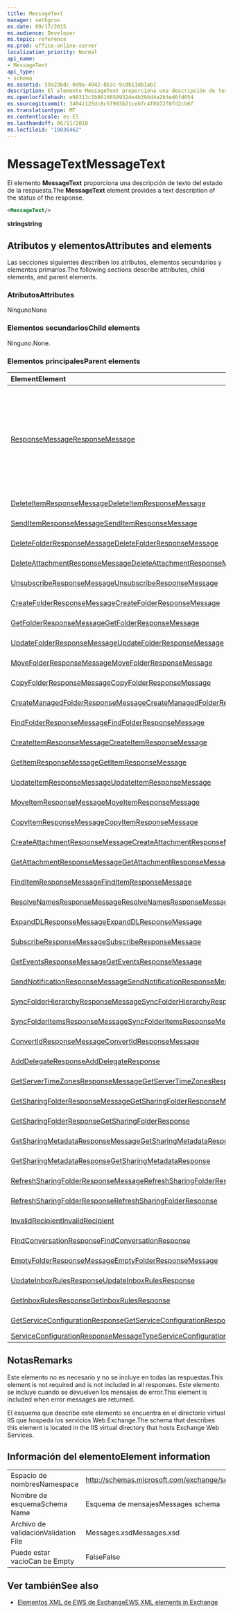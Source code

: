 ```yaml
---
title: MessageText
manager: sethgros
ms.date: 09/17/2015
ms.audience: Developer
ms.topic: reference
ms.prod: office-online-server
localization_priority: Normal
api_name:
- MessageText
api_type:
- schema
ms.assetid: 59a23bdc-0d9a-4942-8b3c-9cdb11db1ab1
description: El elemento MessageText proporciona una descripción de texto del estado de la respuesta.
ms.openlocfilehash: e90313c1b8616658932de4b394d4a2b3ed0fd054
ms.sourcegitcommit: 34041125dc8c5f993b21cebfc4f8b72f0fd2cb6f
ms.translationtype: MT
ms.contentlocale: es-ES
ms.lasthandoff: 06/11/2018
ms.locfileid: "19836462"
---
```

# <a name="messagetext"></a><span data-ttu-id="cb691-103">MessageText</span><span class="sxs-lookup"><span data-stu-id="cb691-103">MessageText</span></span>

<span data-ttu-id="cb691-104">El elemento **MessageText** proporciona una descripción de texto del estado de la respuesta.</span><span class="sxs-lookup"><span data-stu-id="cb691-104">The **MessageText** element provides a text description of the status of the response.</span></span> 
  
```XML
<MessageText/>
```

 <span data-ttu-id="cb691-105">**string**</span><span class="sxs-lookup"><span data-stu-id="cb691-105">**string**</span></span>
## <a name="attributes-and-elements"></a><span data-ttu-id="cb691-106">Atributos y elementos</span><span class="sxs-lookup"><span data-stu-id="cb691-106">Attributes and elements</span></span>

<span data-ttu-id="cb691-107">Las secciones siguientes describen los atributos, elementos secundarios y elementos primarios.</span><span class="sxs-lookup"><span data-stu-id="cb691-107">The following sections describe attributes, child elements, and parent elements.</span></span>
  
### <a name="attributes"></a><span data-ttu-id="cb691-108">Atributos</span><span class="sxs-lookup"><span data-stu-id="cb691-108">Attributes</span></span>

<span data-ttu-id="cb691-109">Ninguno</span><span class="sxs-lookup"><span data-stu-id="cb691-109">None</span></span>
  
### <a name="child-elements"></a><span data-ttu-id="cb691-110">Elementos secundarios</span><span class="sxs-lookup"><span data-stu-id="cb691-110">Child elements</span></span>

<span data-ttu-id="cb691-111">Ninguno.</span><span class="sxs-lookup"><span data-stu-id="cb691-111">None.</span></span>
  
### <a name="parent-elements"></a><span data-ttu-id="cb691-112">Elementos principales</span><span class="sxs-lookup"><span data-stu-id="cb691-112">Parent elements</span></span>

|<span data-ttu-id="cb691-113">**Element**</span><span class="sxs-lookup"><span data-stu-id="cb691-113">**Element**</span></span>|<span data-ttu-id="cb691-114">**Descripción**</span><span class="sxs-lookup"><span data-stu-id="cb691-114">**Description**</span></span>|
|:-----|:-----|
|[<span data-ttu-id="cb691-115">ResponseMessage</span><span class="sxs-lookup"><span data-stu-id="cb691-115">ResponseMessage</span></span>](responsemessage.md) <br/> | <span data-ttu-id="cb691-116">Proporciona información descriptiva sobre el estado de respuesta.</span><span class="sxs-lookup"><span data-stu-id="cb691-116">Provides descriptive information about the response status.</span></span>  <br/> <br/> <span data-ttu-id="cb691-117">Las siguientes son algunas de las expresiones de XPath posibles para este elemento:</span><span class="sxs-lookup"><span data-stu-id="cb691-117">The following are some of the possible XPath expressions to this element:</span></span> <br/> <br/>  `/GetUserAvailabilityResponse/FreeBusyResponseArray/FreeBusyResponse/ResponseMessage` <br/> <br/> `/GetUserAvailabilityResponse/SuggestionsResponse/ResponseMessage` <br/><br/>  `/SetUserOofSettingsResponse/ResponseMessage` <br/><br/>  `/GetUserOofSettingsResponse/ResponseMessage` <br/> |
|[<span data-ttu-id="cb691-118">DeleteItemResponseMessage</span><span class="sxs-lookup"><span data-stu-id="cb691-118">DeleteItemResponseMessage</span></span>](deleteitemresponsemessage.md) <br/> |<span data-ttu-id="cb691-119">Contiene el estado y el resultado de una única solicitud DeleteItem.</span><span class="sxs-lookup"><span data-stu-id="cb691-119">Contains the status and result of a single DeleteItem request.</span></span>  <br/> |
|[<span data-ttu-id="cb691-120">SendItemResponseMessage</span><span class="sxs-lookup"><span data-stu-id="cb691-120">SendItemResponseMessage</span></span>](senditemresponsemessage.md) <br/> |<span data-ttu-id="cb691-121">Contiene el estado y el resultado de una única solicitud SendItem.</span><span class="sxs-lookup"><span data-stu-id="cb691-121">Contains the status and result of a single SendItem request.</span></span>  <br/> |
|[<span data-ttu-id="cb691-122">DeleteFolderResponseMessage</span><span class="sxs-lookup"><span data-stu-id="cb691-122">DeleteFolderResponseMessage</span></span>](deletefolderresponsemessage.md) <br/> |<span data-ttu-id="cb691-123">Contiene el estado y el resultado de una única solicitud DeleteFolder.</span><span class="sxs-lookup"><span data-stu-id="cb691-123">Contains the status and result of a single DeleteFolder request.</span></span>  <br/> |
|[<span data-ttu-id="cb691-124">DeleteAttachmentResponseMessage</span><span class="sxs-lookup"><span data-stu-id="cb691-124">DeleteAttachmentResponseMessage</span></span>](deleteattachmentresponsemessage.md) <br/> |<span data-ttu-id="cb691-125">Contiene el estado y el resultado de una única solicitud DeleteAttachment.</span><span class="sxs-lookup"><span data-stu-id="cb691-125">Contains the status and result of a single DeleteAttachment request.</span></span>  <br/> |
|[<span data-ttu-id="cb691-126">UnsubscribeResponseMessage</span><span class="sxs-lookup"><span data-stu-id="cb691-126">UnsubscribeResponseMessage</span></span>](unsubscriberesponsemessage.md) <br/> |<span data-ttu-id="cb691-127">Contiene el estado y el resultado de una única solicitud de cancelación de suscripción.</span><span class="sxs-lookup"><span data-stu-id="cb691-127">Contains the status and result of a single Unsubscribe request.</span></span>  <br/> |
|[<span data-ttu-id="cb691-128">CreateFolderResponseMessage</span><span class="sxs-lookup"><span data-stu-id="cb691-128">CreateFolderResponseMessage</span></span>](createfolderresponsemessage.md) <br/> |<span data-ttu-id="cb691-129">Contiene el estado y el resultado de una única solicitud CreateFolder.</span><span class="sxs-lookup"><span data-stu-id="cb691-129">Contains the status and result of a single CreateFolder request.</span></span>  <br/> |
|[<span data-ttu-id="cb691-130">GetFolderResponseMessage</span><span class="sxs-lookup"><span data-stu-id="cb691-130">GetFolderResponseMessage</span></span>](getfolderresponsemessage.md) <br/> |<span data-ttu-id="cb691-131">Contiene el estado y el resultado de una única solicitud GetFolder.</span><span class="sxs-lookup"><span data-stu-id="cb691-131">Contains the status and result of a single GetFolder request.</span></span>  <br/> |
|[<span data-ttu-id="cb691-132">UpdateFolderResponseMessage</span><span class="sxs-lookup"><span data-stu-id="cb691-132">UpdateFolderResponseMessage</span></span>](updatefolderresponsemessage.md) <br/> |<span data-ttu-id="cb691-133">Contiene el estado y el resultado de una única solicitud UpdateFolder.</span><span class="sxs-lookup"><span data-stu-id="cb691-133">Contains the status and result of a single UpdateFolder request.</span></span>  <br/> |
|[<span data-ttu-id="cb691-134">MoveFolderResponseMessage</span><span class="sxs-lookup"><span data-stu-id="cb691-134">MoveFolderResponseMessage</span></span>](movefolderresponsemessage.md) <br/> |<span data-ttu-id="cb691-135">Contiene el estado y el resultado de una única solicitud MoveFolder.</span><span class="sxs-lookup"><span data-stu-id="cb691-135">Contains the status and result of a single MoveFolder request.</span></span>  <br/> |
|[<span data-ttu-id="cb691-136">CopyFolderResponseMessage</span><span class="sxs-lookup"><span data-stu-id="cb691-136">CopyFolderResponseMessage</span></span>](copyfolderresponsemessage.md) <br/> |<span data-ttu-id="cb691-137">Contiene el estado y el resultado de una única solicitud CopyFolder.</span><span class="sxs-lookup"><span data-stu-id="cb691-137">Contains the status and result of a single CopyFolder request.</span></span>  <br/> |
|[<span data-ttu-id="cb691-138">CreateManagedFolderResponseMessage</span><span class="sxs-lookup"><span data-stu-id="cb691-138">CreateManagedFolderResponseMessage</span></span>](createmanagedfolderresponsemessage.md) <br/> |<span data-ttu-id="cb691-139">Contiene el estado y el resultado de una única solicitud CreateManagedFolder.</span><span class="sxs-lookup"><span data-stu-id="cb691-139">Contains the status and result of a single CreateManagedFolder request.</span></span>  <br/> |
|[<span data-ttu-id="cb691-140">FindFolderResponseMessage</span><span class="sxs-lookup"><span data-stu-id="cb691-140">FindFolderResponseMessage</span></span>](findfolderresponsemessage.md) <br/> |<span data-ttu-id="cb691-141">Contiene el estado y el resultado de una única solicitud FindFolder.</span><span class="sxs-lookup"><span data-stu-id="cb691-141">Contains the status and result of a single FindFolder request.</span></span>  <br/> |
|[<span data-ttu-id="cb691-142">CreateItemResponseMessage</span><span class="sxs-lookup"><span data-stu-id="cb691-142">CreateItemResponseMessage</span></span>](createitemresponsemessage.md) <br/> |<span data-ttu-id="cb691-143">Contiene el estado y el resultado de una única solicitud CreateItem.</span><span class="sxs-lookup"><span data-stu-id="cb691-143">Contains the status and result of a single CreateItem request.</span></span>  <br/> |
|[<span data-ttu-id="cb691-144">GetItemResponseMessage</span><span class="sxs-lookup"><span data-stu-id="cb691-144">GetItemResponseMessage</span></span>](getitemresponsemessage.md) <br/> |<span data-ttu-id="cb691-145">Contiene el estado y el resultado de una única solicitud GetItem.</span><span class="sxs-lookup"><span data-stu-id="cb691-145">Contains the status and result of a single GetItem request.</span></span>  <br/> |
|[<span data-ttu-id="cb691-146">UpdateItemResponseMessage</span><span class="sxs-lookup"><span data-stu-id="cb691-146">UpdateItemResponseMessage</span></span>](updateitemresponsemessage.md) <br/> |<span data-ttu-id="cb691-147">Contiene el estado y el resultado de una única solicitud UpdateItem.</span><span class="sxs-lookup"><span data-stu-id="cb691-147">Contains the status and result of a single UpdateItem request.</span></span>  <br/> |
|[<span data-ttu-id="cb691-148">MoveItemResponseMessage</span><span class="sxs-lookup"><span data-stu-id="cb691-148">MoveItemResponseMessage</span></span>](moveitemresponsemessage.md) <br/> |<span data-ttu-id="cb691-149">Contiene el estado y el resultado de una única solicitud MoveItem.</span><span class="sxs-lookup"><span data-stu-id="cb691-149">Contains the status and result of a single MoveItem request.</span></span>  <br/> |
|[<span data-ttu-id="cb691-150">CopyItemResponseMessage</span><span class="sxs-lookup"><span data-stu-id="cb691-150">CopyItemResponseMessage</span></span>](copyitemresponsemessage.md) <br/> |<span data-ttu-id="cb691-151">Contiene el estado y el resultado de una única solicitud CopyItem.</span><span class="sxs-lookup"><span data-stu-id="cb691-151">Contains the status and result of a single CopyItem request.</span></span>  <br/> |
|[<span data-ttu-id="cb691-152">CreateAttachmentResponseMessage</span><span class="sxs-lookup"><span data-stu-id="cb691-152">CreateAttachmentResponseMessage</span></span>](createattachmentresponsemessage.md) <br/> |<span data-ttu-id="cb691-153">Contiene el estado y el resultado de una única solicitud CreateAttachment.</span><span class="sxs-lookup"><span data-stu-id="cb691-153">Contains the status and result of a single CreateAttachment request.</span></span>  <br/> |
|[<span data-ttu-id="cb691-154">GetAttachmentResponseMessage</span><span class="sxs-lookup"><span data-stu-id="cb691-154">GetAttachmentResponseMessage</span></span>](getattachmentresponsemessage.md) <br/> |<span data-ttu-id="cb691-155">Contiene el estado y el resultado de una única solicitud de GetAttachment.</span><span class="sxs-lookup"><span data-stu-id="cb691-155">Contains the status and result of a single GetAttachment request.</span></span>  <br/> |
|[<span data-ttu-id="cb691-156">FindItemResponseMessage</span><span class="sxs-lookup"><span data-stu-id="cb691-156">FindItemResponseMessage</span></span>](finditemresponsemessage.md) <br/> |<span data-ttu-id="cb691-157">Contiene el estado y el resultado de una única solicitud FindItem.</span><span class="sxs-lookup"><span data-stu-id="cb691-157">Contains the status and result of a single FindItem request.</span></span>  <br/> |
|[<span data-ttu-id="cb691-158">ResolveNamesResponseMessage</span><span class="sxs-lookup"><span data-stu-id="cb691-158">ResolveNamesResponseMessage</span></span>](resolvenamesresponsemessage.md) <br/> |<span data-ttu-id="cb691-159">Contiene el estado y el resultado de una solicitud de ResolveNames.</span><span class="sxs-lookup"><span data-stu-id="cb691-159">Contains the status and result of a ResolveNames request.</span></span>  <br/> |
|[<span data-ttu-id="cb691-160">ExpandDLResponseMessage</span><span class="sxs-lookup"><span data-stu-id="cb691-160">ExpandDLResponseMessage</span></span>](expanddlresponsemessage.md) <br/> |<span data-ttu-id="cb691-161">Contiene el estado y el resultado de una única solicitud ExpandDL.</span><span class="sxs-lookup"><span data-stu-id="cb691-161">Contains the status and result of a single ExpandDL request.</span></span>  <br/> |
|[<span data-ttu-id="cb691-162">SubscribeResponseMessage</span><span class="sxs-lookup"><span data-stu-id="cb691-162">SubscribeResponseMessage</span></span>](subscriberesponsemessage.md) <br/> |<span data-ttu-id="cb691-163">Contiene el estado y el resultado de una única solicitud Subscribe.</span><span class="sxs-lookup"><span data-stu-id="cb691-163">Contains the status and result of a single Subscribe request.</span></span>  <br/> |
|[<span data-ttu-id="cb691-164">GetEventsResponseMessage</span><span class="sxs-lookup"><span data-stu-id="cb691-164">GetEventsResponseMessage</span></span>](geteventsresponsemessage.md) <br/> |<span data-ttu-id="cb691-165">Contiene el estado y el resultado de una única solicitud GetEvents.</span><span class="sxs-lookup"><span data-stu-id="cb691-165">Contains the status and result of a single GetEvents request.</span></span>  <br/> |
|[<span data-ttu-id="cb691-166">SendNotificationResponseMessage</span><span class="sxs-lookup"><span data-stu-id="cb691-166">SendNotificationResponseMessage</span></span>](sendnotificationresponsemessage.md) <br/> |<span data-ttu-id="cb691-167">Contiene el estado y el resultado de una única solicitud de SendNotification.</span><span class="sxs-lookup"><span data-stu-id="cb691-167">Contains the status and result of a single SendNotification request.</span></span>  <br/> |
|[<span data-ttu-id="cb691-168">SyncFolderHierarchyResponseMessage</span><span class="sxs-lookup"><span data-stu-id="cb691-168">SyncFolderHierarchyResponseMessage</span></span>](syncfolderhierarchyresponsemessage.md) <br/> |<span data-ttu-id="cb691-169">Contiene el estado y el resultado de una solicitud de SyncFolderHierarchy.</span><span class="sxs-lookup"><span data-stu-id="cb691-169">Contains the status and result of a SyncFolderHierarchy request.</span></span>  <br/> |
|[<span data-ttu-id="cb691-170">SyncFolderItemsResponseMessage</span><span class="sxs-lookup"><span data-stu-id="cb691-170">SyncFolderItemsResponseMessage</span></span>](syncfolderitemsresponsemessage.md) <br/> |<span data-ttu-id="cb691-171">Contiene el estado y el resultado de una solicitud de SyncFolderItems.</span><span class="sxs-lookup"><span data-stu-id="cb691-171">Contains the status and result of a SyncFolderItems request.</span></span>  <br/> |
|[<span data-ttu-id="cb691-172">ConvertIdResponseMessage</span><span class="sxs-lookup"><span data-stu-id="cb691-172">ConvertIdResponseMessage</span></span>](convertidresponsemessage.md) <br/> |<span data-ttu-id="cb691-173">Contiene el estado y el resultado de una solicitud de ConvertId.</span><span class="sxs-lookup"><span data-stu-id="cb691-173">Contains the status and result of a ConvertId request.</span></span>  <br/> |
|[<span data-ttu-id="cb691-174">AddDelegateResponse</span><span class="sxs-lookup"><span data-stu-id="cb691-174">AddDelegateResponse</span></span>](adddelegateresponse.md) <br/> |<span data-ttu-id="cb691-175">Contiene el estado y el resultado de una solicitud de AddDelegate.</span><span class="sxs-lookup"><span data-stu-id="cb691-175">Contains the status and result of an AddDelegate request.</span></span>  <br/> |
|[<span data-ttu-id="cb691-176">GetServerTimeZonesResponseMessage</span><span class="sxs-lookup"><span data-stu-id="cb691-176">GetServerTimeZonesResponseMessage</span></span>](getservertimezonesresponsemessage.md) <br/> |<span data-ttu-id="cb691-177">Contiene el estado y el resultado de una solicitud de GetServerTimeZones.</span><span class="sxs-lookup"><span data-stu-id="cb691-177">Contains the status and result of a GetServerTimeZones request.</span></span>  <br/> |
|[<span data-ttu-id="cb691-178">GetSharingFolderResponseMessage</span><span class="sxs-lookup"><span data-stu-id="cb691-178">GetSharingFolderResponseMessage</span></span>](getsharingfolderresponsemessage.md) <br/> |<span data-ttu-id="cb691-179">Contiene el estado y el resultado de una solicitud de GetSharingFolder.</span><span class="sxs-lookup"><span data-stu-id="cb691-179">Contains the status and result of a GetSharingFolder request.</span></span>  <br/> |
|[<span data-ttu-id="cb691-180">GetSharingFolderResponse</span><span class="sxs-lookup"><span data-stu-id="cb691-180">GetSharingFolderResponse</span></span>](getsharingfolderresponse.md) <br/> |<span data-ttu-id="cb691-181">Define una respuesta a una solicitud de GetSharingFolder.</span><span class="sxs-lookup"><span data-stu-id="cb691-181">Defines a response to a GetSharingFolder request.</span></span>  <br/> |
|[<span data-ttu-id="cb691-182">GetSharingMetadataResponseMessage</span><span class="sxs-lookup"><span data-stu-id="cb691-182">GetSharingMetadataResponseMessage</span></span>](getsharingmetadataresponsemessage.md) <br/> |<span data-ttu-id="cb691-183">Contiene el estado y el resultado de una solicitud de GetSharingMetadata.</span><span class="sxs-lookup"><span data-stu-id="cb691-183">Contains the status and result of a GetSharingMetadata request.</span></span>  <br/> |
|[<span data-ttu-id="cb691-184">GetSharingMetadataResponse</span><span class="sxs-lookup"><span data-stu-id="cb691-184">GetSharingMetadataResponse</span></span>](getsharingmetadataresponse.md) <br/> |<span data-ttu-id="cb691-185">Define una respuesta a una solicitud de GetSharingMetadata.</span><span class="sxs-lookup"><span data-stu-id="cb691-185">Defines a response to a GetSharingMetadata request.</span></span>  <br/> |
|[<span data-ttu-id="cb691-186">RefreshSharingFolderResponseMessage</span><span class="sxs-lookup"><span data-stu-id="cb691-186">RefreshSharingFolderResponseMessage</span></span>](refreshsharingfolderresponsemessage.md) <br/> |<span data-ttu-id="cb691-187">Contiene el estado y el resultado de una solicitud de RefreshSharingFolder.</span><span class="sxs-lookup"><span data-stu-id="cb691-187">Contains the status and result of a RefreshSharingFolder request.</span></span>  <br/> |
|[<span data-ttu-id="cb691-188">RefreshSharingFolderResponse</span><span class="sxs-lookup"><span data-stu-id="cb691-188">RefreshSharingFolderResponse</span></span>](refreshsharingfolderresponse.md) <br/> |<span data-ttu-id="cb691-189">Define una respuesta a una solicitud de RefreshSharingFolder.</span><span class="sxs-lookup"><span data-stu-id="cb691-189">Defines a response to a RefreshSharingFolder request.</span></span>  <br/> |
|[<span data-ttu-id="cb691-190">InvalidRecipient</span><span class="sxs-lookup"><span data-stu-id="cb691-190">InvalidRecipient</span></span>](invalidrecipient.md) <br/> |<span data-ttu-id="cb691-191">Representa a un destinatario no válido para una solicitud de GetSharingMetadata.</span><span class="sxs-lookup"><span data-stu-id="cb691-191">Represents an invalid recipient for a GetSharingMetadata request.</span></span>  <br/> |
|[<span data-ttu-id="cb691-192">FindConversationResponse</span><span class="sxs-lookup"><span data-stu-id="cb691-192">FindConversationResponse</span></span>](findconversationresponse.md) <br/> |<span data-ttu-id="cb691-193">Contiene el estado y los resultados de una respuesta de **FindConversation** .</span><span class="sxs-lookup"><span data-stu-id="cb691-193">Contains the status and results of a **FindConversation** response.</span></span>  <br/> |
|[<span data-ttu-id="cb691-194">EmptyFolderResponseMessage</span><span class="sxs-lookup"><span data-stu-id="cb691-194">EmptyFolderResponseMessage</span></span>](emptyfolderresponsemessage.md) <br/> |<span data-ttu-id="cb691-195">Contiene el estado y el resultado de una única solicitud **EmptyFolder** .</span><span class="sxs-lookup"><span data-stu-id="cb691-195">Contains the status and result of a single **EmptyFolder** request.</span></span>  <br/> |
|[<span data-ttu-id="cb691-196">UpdateInboxRulesResponse</span><span class="sxs-lookup"><span data-stu-id="cb691-196">UpdateInboxRulesResponse</span></span>](updateinboxrulesresponse.md) <br/> |<span data-ttu-id="cb691-197">Contiene una respuesta a una solicitud de **UpdateInboxRules** .</span><span class="sxs-lookup"><span data-stu-id="cb691-197">Contains a response to an **UpdateInboxRules** request.</span></span>  <br/> |
|[<span data-ttu-id="cb691-198">GetInboxRulesResponse</span><span class="sxs-lookup"><span data-stu-id="cb691-198">GetInboxRulesResponse</span></span>](getinboxrulesresponse.md) <br/> |<span data-ttu-id="cb691-199">Contiene una respuesta a una solicitud de **GetInboxRules** .</span><span class="sxs-lookup"><span data-stu-id="cb691-199">Contains a response to a **GetInboxRules** request.</span></span>  <br/> |
|[<span data-ttu-id="cb691-200">GetServiceConfigurationResponse</span><span class="sxs-lookup"><span data-stu-id="cb691-200">GetServiceConfigurationResponse</span></span>](getserviceconfigurationresponse.md) <br/> |<span data-ttu-id="cb691-201">Contiene una respuesta a una solicitud de **GetServiceConfiguration** .</span><span class="sxs-lookup"><span data-stu-id="cb691-201">Contains a response to a **GetServiceConfiguration** request.</span></span>  <br/> |
|[<span data-ttu-id="cb691-202">ServiceConfigurationResponseMessageType</span><span class="sxs-lookup"><span data-stu-id="cb691-202">ServiceConfigurationResponseMessageType</span></span>](serviceconfigurationresponsemessagetype.md) <br/> |<span data-ttu-id="cb691-203">Contiene la configuración del servicio.</span><span class="sxs-lookup"><span data-stu-id="cb691-203">Contains service configuration settings.</span></span>  <br/> |
   
## <a name="remarks"></a><span data-ttu-id="cb691-204">Notas</span><span class="sxs-lookup"><span data-stu-id="cb691-204">Remarks</span></span>

<span data-ttu-id="cb691-205">Este elemento no es necesario y no se incluye en todas las respuestas.</span><span class="sxs-lookup"><span data-stu-id="cb691-205">This element is not required and is not included in all responses.</span></span> <span data-ttu-id="cb691-206">Este elemento se incluye cuando se devuelven los mensajes de error.</span><span class="sxs-lookup"><span data-stu-id="cb691-206">This element is included when error messages are returned.</span></span> 
  
<span data-ttu-id="cb691-207">El esquema que describe este elemento se encuentra en el directorio virtual IIS que hospeda los servicios Web Exchange.</span><span class="sxs-lookup"><span data-stu-id="cb691-207">The schema that describes this element is located in the IIS virtual directory that hosts Exchange Web Services.</span></span>
  
## <a name="element-information"></a><span data-ttu-id="cb691-208">Información del elemento</span><span class="sxs-lookup"><span data-stu-id="cb691-208">Element information</span></span>

|||
|:-----|:-----|
|<span data-ttu-id="cb691-209">Espacio de nombres</span><span class="sxs-lookup"><span data-stu-id="cb691-209">Namespace</span></span>  <br/> |http://schemas.microsoft.com/exchange/services/2006/messages  <br/> |
|<span data-ttu-id="cb691-210">Nombre de esquema</span><span class="sxs-lookup"><span data-stu-id="cb691-210">Schema Name</span></span>  <br/> |<span data-ttu-id="cb691-211">Esquema de mensajes</span><span class="sxs-lookup"><span data-stu-id="cb691-211">Messages schema</span></span>  <br/> |
|<span data-ttu-id="cb691-212">Archivo de validación</span><span class="sxs-lookup"><span data-stu-id="cb691-212">Validation File</span></span>  <br/> |<span data-ttu-id="cb691-213">Messages.xsd</span><span class="sxs-lookup"><span data-stu-id="cb691-213">Messages.xsd</span></span>  <br/> |
|<span data-ttu-id="cb691-214">Puede estar vacío</span><span class="sxs-lookup"><span data-stu-id="cb691-214">Can be Empty</span></span>  <br/> |<span data-ttu-id="cb691-215">False</span><span class="sxs-lookup"><span data-stu-id="cb691-215">False</span></span>  <br/> |
   
## <a name="see-also"></a><span data-ttu-id="cb691-216">Ver también</span><span class="sxs-lookup"><span data-stu-id="cb691-216">See also</span></span>

- [<span data-ttu-id="cb691-217">Elementos XML de EWS de Exchange</span><span class="sxs-lookup"><span data-stu-id="cb691-217">EWS XML elements in Exchange</span></span>](ews-xml-elements-in-exchange.md)

